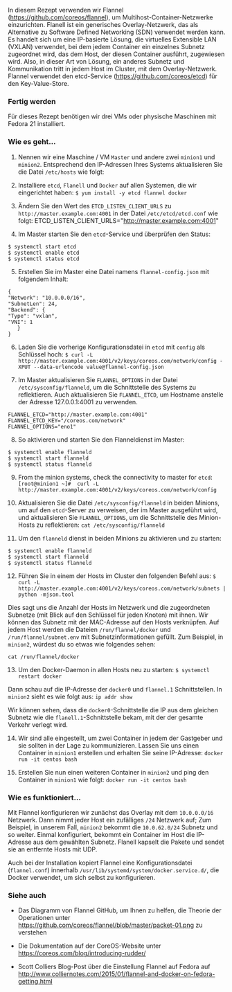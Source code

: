 In diesem Rezept verwenden wir Flannel (https://github.com/coreos/flannel), um Multihost-Container-Netzwerke einzurichten. Flanell ist ein generisches Overlay-Netzwerk, das als Alternative zu Software Defined Networking (SDN) verwendet werden kann. Es handelt sich um eine IP-basierte Lösung, die virtuelles Extensible LAN (VXLAN) verwendet, bei dem jedem Container ein einzelnes Subnetz zugeordnet wird, das dem Host, der diesen Container ausführt, zugewiesen wird. Also, in dieser Art von Lösung, ein anderes Subnetz und Kommunikation tritt in jedem Host im Cluster, mit dem Overlay-Netzwerk. Flannel verwendet den etcd-Service (https://github.com/coreos/etcd) für den Key-Value-Store.

### Fertig werden

Für dieses Rezept benötigen wir drei VMs oder physische Maschinen mit Fedora 21 installiert.

### Wie es geht…

1. Nennen wir eine Maschine / VM `Master` und andere zwei `minion1` und `minion2`. Entsprechend den IP-Adressen Ihres Systems aktualisieren Sie die Datei `/etc/hosts` wie folgt:

2. Installiere `etcd`, `Flanell` und `Docker` auf allen Systemen, die wir eingerichtet haben:
`$ yum install -y etcd flannel docker`

3. Ändern Sie den Wert des `ETCD_LISTEN_CLIENT_URLS` zu `http://master.example.com:4001` in der Datei `/etc/etcd/etcd.conf` wie folgt:
ETCD_LISTEN_CLIENT_URLS="http://master.example.com:4001"

4. Im Master starten Sie den `etcd`-Service und überprüfen den Status:
```
$ systemctl start etcd
$ systemctl enable etcd
$ systemctl status etcd
```

5. Erstellen Sie im Master eine Datei namens `flannel-config.json` mit folgendem Inhalt:
```
{
"Network": "10.0.0.0/16",
"SubnetLen": 24,
"Backend": {
"Type": "vxlan",
"VNI": 1
   }
}
```

6. Laden Sie die vorherige Konfigurationsdatei in `etcd` mit `config` als Schlüssel hoch:
`$ curl -L http://master.example.com:4001/v2/keys/coreos.com/network/config -XPUT --data-urlencode value@flannel-config.json`

7. Im Master aktualisieren Sie `FLANNEL_OPTIONS` in der Datei `/etc/sysconfig/flanneld`, um die Schnittstelle des Systems zu reflektieren. Auch aktualisieren Sie `FLANNEL_ETCD`, um Hostname anstelle der Adresse 127.0.0.1:4001 zu verwenden.
```
FLANNEL_ETCD="http://master.example.com:4001"
FLANNEL_ETCD_KEY="/coreos.com/network"
FLANNEL_OPTIONS="eno1"
```

8. So aktivieren und starten Sie den Flanneldienst im Master:
```
$ systemctl enable flanneld
$ systemctl start flanneld
$ systemctl status flanneld
```

9. From the minion systems, check the connectivity to master for `etcd`:
`[root@minion1 ~]#  curl -L http://master.example.com:4001/v2/keys/coreos.com/network/config`

10. Aktualisieren Sie die Datei `/etc/sysconfig/flanneld` in beiden Minions, um auf den `etcd`-Server zu verweisen, der im Master ausgeführt wird, und aktualisieren Sie `FLANNEL_OPTIONS`, um die Schnittstelle des Minion-Hosts zu reflektieren:
`cat /etc/sysconfig/flanneld`


11. Um den `flanneld` dienst in beiden Minions zu aktivieren und zu starten:
```
$ systemctl enable flanneld
$ systemctl start flanneld
$ systemctl status flanneld
```
12. Führen Sie in einem der Hosts im Cluster den folgenden Befehl aus:
`$ curl -L http://master.example.com:4001/v2/keys/coreos.com/network/subnets | python -mjson.tool`

Dies sagt uns die Anzahl der Hosts im Netzwerk und die zugeordneten Subnetze (mit Blick auf den Schlüssel für jeden Knoten) mit ihnen. Wir können das Subnetz mit der MAC-Adresse auf den Hosts verknüpfen. Auf jedem Host werden die Dateien `/run/flannel/docker` und `/run/flannel/subnet.env` mit Subnetzinformationen gefüllt. Zum Beispiel, in `minion2`, würdest du so etwas wie folgendes sehen:

`cat /run/flannel/docker`

13. Um den Docker-Daemon in allen Hosts neu zu starten:
`$ systemctl restart docker`

Dann schau auf die IP-Adresse der `docker0` und `flannel.1` Schnittstellen. In `minion2` sieht es wie folgt aus:
`ip addr show `

Wir können sehen, dass die `docker0`-Schnittstelle die IP aus dem gleichen Subnetz wie die `flanell.1`-Schnittstelle bekam, mit der der gesamte Verkehr verlegt wird.

14. Wir sind alle eingestellt, um zwei Container in jedem der Gastgeber und sie sollten in der Lage zu kommunizieren. Lassen Sie uns einen Container in `minion1` erstellen und erhalten Sie seine IP-Adresse:
`docker run -it centos bash`

15. Erstellen Sie nun einen weiteren Container in `minion2` und ping den Container in `minion1` wie folgt:
`docker run -it centos bash`

### Wie es funktioniert…

Mit Flannel konfigurieren wir zunächst das Overlay mit dem `10.0.0.0/16` Netzwerk. Dann nimmt jeder Host ein zufälliges `/24` Netzwerk auf; Zum Beispiel, in unserem Fall, `minion2` bekommt die `10.0.62.0/24` Subnetz und so weiter. Einmal konfiguriert, bekommt ein Container im Host die IP-Adresse aus dem gewählten Subnetz. Flanell kapselt die Pakete und sendet sie an entfernte Hosts mit UDP.

Auch bei der Installation kopiert Flannel eine Konfigurationsdatei (`flannel.conf`) innerhalb `/usr/lib/systemd/system/docker.service.d/`, die Docker verwendet, um sich selbst zu konfigurieren.


### Siehe auch

* Das Diagramm von Flannel GitHub, um Ihnen zu helfen, die Theorie der Operationen unter https://github.com/coreos/flannel/blob/master/packet-01.png zu verstehen

* Die Dokumentation auf der CoreOS-Website unter https://coreos.com/blog/introducing-rudder/

* Scott Colliers Blog-Post über die Einstellung Flannel auf Fedora auf http://www.colliernotes.com/2015/01/flannel-and-docker-on-fedora-getting.html